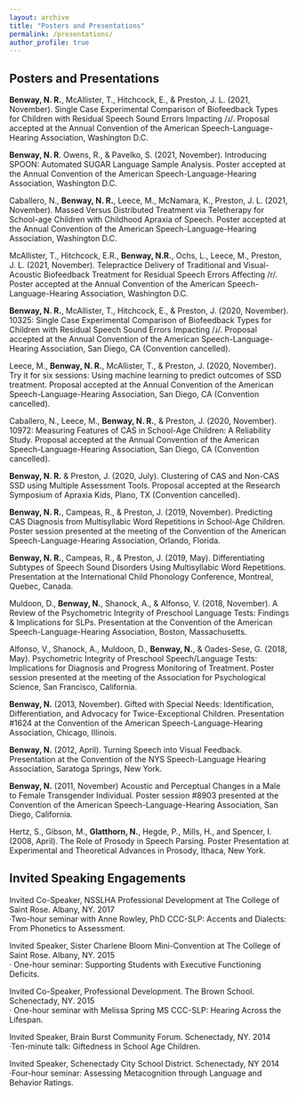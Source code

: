 ```yaml
---
layout: archive
title: "Posters and Presentations"
permalink: /presentations/
author_profile: true
---
```


## Posters and Presentations  

**Benway, N. R.**, McAllister, T., Hitchcock, E., & Preston, J. L. (2021, November). Single Case Experimental Comparison of Biofeedback Types for Children with Residual Speech Sound Errors Impacting /ɹ/. Proposal accepted at the Annual Convention of the American Speech-Language-Hearing Association, Washington D.C.

**Benway, N. R**. Owens, R., & Pavelko, S. (2021, November). Introducing SPOON: Automated SUGAR Language Sample Analysis. Poster accepted at the Annual Convention of the American Speech-Language-Hearing Association, Washington D.C. 

Caballero, N., **Benway, N. R.**, Leece, M., McNamara, K., Preston, J. L. (2021, November). Massed Versus Distributed Treatment via Teletherapy for School-age Children with Childhood Apraxia of Speech. Poster accepted at the Annual Convention of the American Speech-Language-Hearing Association, Washington D.C.

McAllister, T., Hitchcock, E.R., **Benway, N.R.**, Ochs, L., Leece, M., Preston, J. L. (2021, November). Telepractice Delivery of Traditional and Visual-Acoustic Biofeedback Treatment for Residual Speech Errors Affecting /r/. Poster accepted at the Annual Convention of the American Speech-Language-Hearing Association, Washington D.C.

**Benway, N. R.**, McAllister, T., Hitchcock, E., & Preston, J. (2020, November). 10325: Single Case Experimental Comparison of Biofeedback Types for Children with Residual Speech Sound Errors Impacting /ɹ/. Proposal accepted at the Annual Convention of the American Speech-Language-Hearing Association, San Diego, CA (Convention cancelled).

Leece, M., **Benway, N. R.**, McAllister, T., & Preston, J. (2020, November). Try it for six sessions: Using machine learning to predict outcomes of SSD treatment. Proposal accepted at the Annual Convention of the American Speech-Language-Hearing Association, San Diego, CA (Convention cancelled).

Caballero, N., Leece, M., **Benway, N. R.**, & Preston, J. (2020, November). 10972: Measuring Features of CAS in School-Age Children: A Reliability Study. Proposal accepted at the Annual Convention of the American Speech-Language-Hearing Association, San Diego, CA (Convention cancelled).

**Benway, N. R.** & Preston, J. (2020, July). Clustering of CAS and Non-CAS SSD using Multiple Assessment Tools. Proposal accepted at the Research Symposium of Apraxia Kids, Plano, TX (Convention cancelled).

**Benway, N. R.**, Campeas, R., & Preston, J. (2019, November). Predicting CAS Diagnosis from Multisyllabic Word Repetitions in School-Age Children. Poster session presented at the meeting of the Convention of the American Speech-Language-Hearing Association, Orlando, Florida.  

**Benway, N. R.**, Campeas, R., & Preston, J. (2019, May). Differentiating Subtypes of Speech Sound Disorders Using Multisyllabic Word Repetitions. Presentation at the International Child Phonology Conference, Montreal, Quebec, Canada.  

Muldoon, D., **Benway, N.**, Shanock, A., & Alfonso, V. (2018, November). A Review of the Psychometric Integrity of Preschool Language Tests: Findings & Implications for SLPs. Presentation at the Convention of the American Speech-Language-Hearing Association, Boston, Massachusetts.  

Alfonso, V., Shanock, A., Muldoon, D., **Benway, N.**, & Oades-Sese, G. (2018, May). Psychometric Integrity of Preschool Speech/Language Tests: Implications for Diagnosis and Progress Monitoring of Treatment. Poster session presented at the meeting of the Association for Psychological Science, San Francisco, California.   

**Benway, N.** (2013, November). Gifted with Special Needs: Identification, Differentiation, and Advocacy for Twice-Exceptional Children. Presentation #1624 at the Convention of the American Speech-Language-Hearing Association, Chicago, Illinois.  

**Benway, N.** (2012, April). Turning Speech into Visual Feedback. Presentation at the Convention of the NYS Speech-Language Hearing Association, Saratoga Springs, New York.  

**Benway, N.** (2011, November) Acoustic and Perceptual Changes in a Male to Female Transgender Individual. Poster session #8903 presented at the Convention of the American Speech-Language-Hearing Association, San Diego, California.  

Hertz, S., Gibson, M., **Glatthorn, N.**, Hegde, P., Mills, H., and Spencer, I. (2008, April). The Role of Prosody in Speech Parsing. Poster Presentation at Experimental and Theoretical Advances in Prosody, Ithaca, New York.  

## Invited Speaking Engagements

Invited Co-Speaker, NSSLHA Professional Development at The College of Saint Rose. Albany, NY. 2017  
·Two-hour seminar with Anne Rowley, PhD CCC-SLP: Accents and Dialects: From Phonetics to Assessment.

Invited Speaker, Sister Charlene Bloom Mini-Convention at The College of Saint Rose. Albany, NY. 2015  
· One-hour seminar: Supporting Students with Executive Functioning Deficits.  

Invited Co-Speaker, Professional Development. The Brown School. Schenectady, NY. 2015  
· One-hour seminar with Melissa Spring MS CCC-SLP: Hearing Across the Lifespan.  

Invited Speaker, Brain Burst Community Forum. Schenectady, NY. 2014  
·Ten-minute talk: Giftedness in School Age Children.  

Invited Speaker, Schenectady City School District. Schenectady, NY	2014  
·Four-hour seminar: Assessing Metacognition through Language and Behavior Ratings. 
